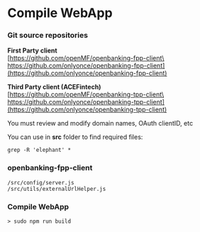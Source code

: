 # Compile WebApp

### Git source repositories

**First Party client**\
[https://github.com/openMF/openbanking-fpp-client\
https://github.com/onlyonce/openbanking-fpp-client](https://github.com/onlyonce/openbanking-fpp-client)

**Third Party client (ACEFintech)**\
[https://github.com/openMF/openbanking-tpp-client\
https://github.com/onlyonce/openbanking-tpp-client](https://github.com/onlyonce/openbanking-tpp-client)



You must review and modify domain names, OAuth clientID, etc

You can use in **src** folder to find required files:

`grep -R 'elephant' * `

### openbanking-fpp-client

`/src/config/server.js`\
`/src/utils/externalUrlHelper.js`



### Compile WebApp

```
> sudo npm run build
```
